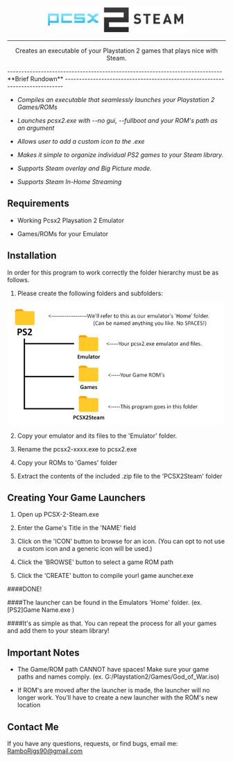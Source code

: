 <p align="center">
  <img src="https://github.com/rig0/PCSX-2-Steam/blob/master/imgs/logo2.png">
</p>

--------------
<p align="center">
Creates an executable of your Playstation 2 games that plays nice with Steam. 
</p>
-----------------------------------------------------------------------------
**Brief Rundown**
-----------------------------------------------------------------------------

- *Compiles an executable that seamlessly launches your Playstation 2 Games/ROMs*

- *Launches pcsx2.exe with --no gui, --fullboot and your ROM's path as an argument*

- *Allows user to add a custom icon to the .exe*

- *Makes it simple to organize individual PS2 games to your Steam library.*

- *Supports Steam overlay and Big Picture mode.*

- *Supports Steam In-Home Streaming*

**Requirements**
----------------
- Working Pcsx2 Playsation 2 Emulator

- Games/ROMs for your Emulator 

**Installation**
----------------
In order for this program to work correctly the folder hierarchy must be as follows.

1. Please create the following folders and subfolders:

![alt text](https://github.com/rig0/PCSX-2-Steam/blob/master/imgs/folders.png "Folder Hierchy")
   
2. Copy your emulator and its files to the 'Emulator' folder. 

3. Rename the pcsx2-xxxx.exe to pcsx2.exe

4. Copy your ROMs to 'Games' folder

5. Extract the contents of the included .zip file to the 'PCSX2Steam' folder
   
**Creating Your Game Launchers**
--------------------------------
1. Open up PCSX-2-Steam.exe

2. Enter the Game's Title in the 'NAME' field

3. Click on the 'ICON' button to browse for an icon. (You can opt to not use a custom icon and a generic icon will be used.)

4. Click the 'BROWSE' button to select a game ROM path

4. Click the 'CREATE' button to compile yourl game auncher.exe

####DONE!

####The launcher can be found in the Emulators 'Home' folder. (ex. [PS2]Game Name.exe )

####It's as simple as that. You can repeat the process for all your games and add them to your steam library!

**Important Notes**
--------------------
- The Game/ROM path CANNOT have spaces! Make sure your game paths and names comply. (ex. G:/Playstation2/Games/God_of_War.iso)

- If ROM's are moved after the launcher is made, the launcher will no longer work. You'll have to create a new launcher with the ROM's new location


**Contact Me**
---------------
If you have any questions, requests, or find bugs, email me: RamboRigs90@gmail.com


